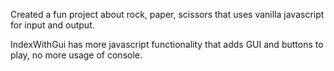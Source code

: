 Created a fun project about rock, paper, scissors that uses vanilla javascript for input and output.

IndexWithGui has more javascript functionality that adds GUI and buttons to play, no more usage of console.